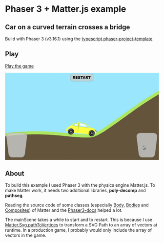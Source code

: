 # Phaser 3 + Matter.js example

## Car on a curved terrain crosses a bridge

Build with Phaser 3 (v3.16.1) using the [typescript phaser-project-template](https://github.com/yandeu/phaser-project-template#readme)

## Play

[Play the game](https://s3.eu-central-1.amazonaws.com/phaser3-typescript/car-on-curved-tarrain/index.html)

![screenshot gif](readme/myimage.gif)

## About

To build this example I used Phaser 3 with the physics engine Matter.js.
To make Matter work, it needs two additional libraries, **poly-decomp** and **pathseg**.

Reading the source code of some classes (especially [Body](http://brm.io/matter-js/docs/files/src_body_Body.js.html#l436), [Bodies](http://brm.io/matter-js/docs/files/src_factory_Bodies.js.html#l102) and [Composites](http://brm.io/matter-js/docs/files/src_factory_Composites.js.html#l230)) of Matter and the [Phaser3-docs](https://photonstorm.github.io/phaser3-docs/Phaser.Physics.Matter.html) helped a lot.

The mainScene takes a while to start and to restart. This is because I use [Matter.Svg.pathToVertices](http://brm.io/matter-js/docs/classes/Svg.html) to transform a SVG Path to an array of vectors at runtime. In a production game, I probably would only include the array of vectors in the game.
